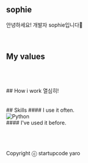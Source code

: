 ## sophie
안녕하세요! 개발자 sophie입니다🥰 
<br />
<br />
<br />
## My values

<br />
<br />
<br />
## How i work
열심히!
<br />
<br />
<br />
## Skills
#### I use it often.
<div style="display:flex;gap:30px;flex-wrap:wrap;">
  <img alt="Python" src ="https://img.shields.io/badge/black.svg"/>
</div>
#### I've used it before.
<div style="display:flex;gap:30px;flex-wrap:wrap;">
   
</div>
<br />
<br />
<br />

Copyright ⓒ startupcode yaro